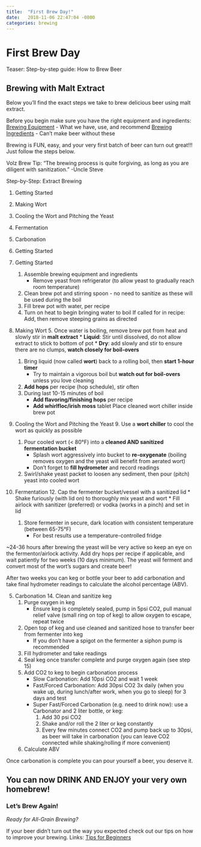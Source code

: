 ```yaml
---
title:  "First Brew Day!"
date:   2018-11-06 22:47:04 -0800
categories: brewing
---
```


# First Brew Day

Teaser: Step-by-step guide: How to Brew Beer 

## Brewing with Malt Extract
Below you’ll find the exact steps we take to brew delicious beer using malt extract.

Before you begin make sure you have the right equipment and ingredients:
[Brewing Equipment](#) - What we have, use, and recommend
[Brewing Ingredients](#) - Can’t make beer without these

Brewing is FUN, easy, and your very first batch of beer can turn out great!!!
Just follow the steps below.

Volz Brew Tip: “The brewing process is quite forgiving, as long as you are diligent with sanitization.” -Uncle Steve

Step-by-Step: Extract Brewing

1. Getting Started
2. Making Wort
3. Cooling the Wort and Pitching the Yeast
4. Fermentation
5. Carbonation
6. Getting Started


7.  Getting Started
    1.  Assemble brewing equipment and ingredients
        * Remove yeast from refrigerator (to allow yeast to gradually reach room temperature)
    2. Clean brew pot and stirring spoon - no need to sanitize as these will be used during the boil
    3. Fill brew pot with water, per recipe
    4. Turn on heat to begin bringing water to boil
If called for in recipe: Add, then remove steeping grains as directed

2. Making Wort
    5. Once water is boiling, remove brew pot from heat and slowly stir in **malt extract**
       * **Liquid**: Stir until dissolved, do not allow extract to stick to bottom of pot 
       * **Dry**: add slowly and stir to ensure there are no clumps, **watch closely for boil-overs**
    1. Bring liquid (now called **wort**) back to a rolling boil, then **start 1-hour timer**
        * Try to maintain a vigorous boil but **watch out for boil-overs** unless you love cleaning
    1. **Add hops** per recipe (hop schedule), stir often
    1. During last 10-15 minutes of boil
        * **Add flavoring/finishing hops** per recipe
        * **Add whirlfloc/irish moss** tablet
Place cleaned wort chiller inside brew pot

3. Cooling the Wort and Pitching the Yeast
    9. Use a **wort chiller** to cool the wort as quickly as possible
    1. Pour cooled wort (< 80°F) into a **cleaned AND sanitized fermentation bucket**
        * Splash wort aggressively into bucket to **re-oxygenate** (boiling removes oxygen and the yeast will benefit from aerated wort)
        * Don’t forget to **fill hydrometer** and record readings
    1. Swirl/shake yeast packet to loosen any sediment, then pour (pitch) yeast into cooled wort

4. Fermentation
    12. Cap the fermenter bucket/vessel with a sanitized lid
        * Shake furiously (with lid on) to thoroughly mix yeast and wort
        * Fill airlock with sanitizer (preferred) or vodka (works in a pinch) and set in lid
    1. Store fermenter in secure, dark location with consistent temperature (between 65-75°F)
        * For best results use a temperature-controlled fridge

~24-36 hours after brewing the yeast will be very active so keep an eye on the fermentor/airlock activity. Add dry hops per recipe if applicable, and wait patiently for two weeks (10 days minimum). The yeast will ferment and convert most of the wort’s sugars and create beer!

After two weeks you can keg or bottle your beer to add carbonation and take final hydrometer readings to calculate the alcohol percentage (ABV). 

5. Carbonation
    14. Clean and sanitize keg
    1. Purge oxygen in keg
        * Ensure keg is completely sealed, pump in 5psi CO2, pull manual relief valve (small ring on top of keg) to allow oxygen to escape, repeat twice
    1. Open top of keg and use cleaned and sanitized hose to transfer beer from fermenter into keg
        * If you don’t have a spigot on the fermenter a siphon pump is recommended
    1. Fill hydrometer and take readings
    1. Seal keg once transfer complete and purge oxygen again (see step 15)
    1. Add CO2 to keg to begin carbonation process
        * Slow Carbonation: Add 10psi CO2 and wait 1 week
        * Fast/Forced Carbonation: Add 30psi CO2 3x daily (when you wake up, during lunch/after work, when you go to sleep) for 3 days and test
        * Super Fast/Forced Carbonation (e.g. need to drink now): use a Carbonator and 2 liter bottle, or keg:
            1. Add 30 psi CO2
            1. Shake and/or roll the 2 liter or keg constantly
            1. Every few minutes connect CO2 and pump back up to 30psi, as beer will take in carbonation (you can leave CO2 connected while shaking/rolling if more convenient)
    1. Calculate ABV

Once carbonation is complete you can pour yourself a beer, you deserve it.

## You can now DRINK AND ENJOY your very own homebrew!

### Let’s Brew Again! 

*Ready for All-Grain Brewing?*

If your beer didn’t turn out the way you expected check out our tips on how to improve your brewing.
Links:
[Tips for Beginners](#)

